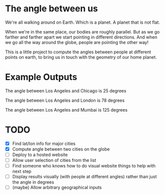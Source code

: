 # The angle between us

We're all walking around on Earth. Which is a planet. A planet that is not flat. 

When we're in the same place, our bodies are roughly parallel. But as we go farther and farther apart we start pointing in different directions. And when we go all the way around the globe, people are pointing the other way! 

This is a little project to compute the angles between people at different points on earth, to bring us in touch with the geometry of our home planet. 

# Example Outputs

The angle between Los Angeles and Chicago is 25 degrees

The angle between Los Angeles and London is 78 degrees

The angle between Los Angeles and Mumbai is 125 degrees

# TODO

- [x] Find lat/lon info for major cities
- [x] Compute angle between two cities on the globe
- [ ] Deploy to a hosted website 
- [ ] Allow user selection of cities from the list
- [ ] Find someone who knows how to do visual website things to help with next step
- [ ] Display results visually (with people at different angles) rather than just the angle in degrees
- [ ] (maybe) Allow arbitrary geographical inputs
